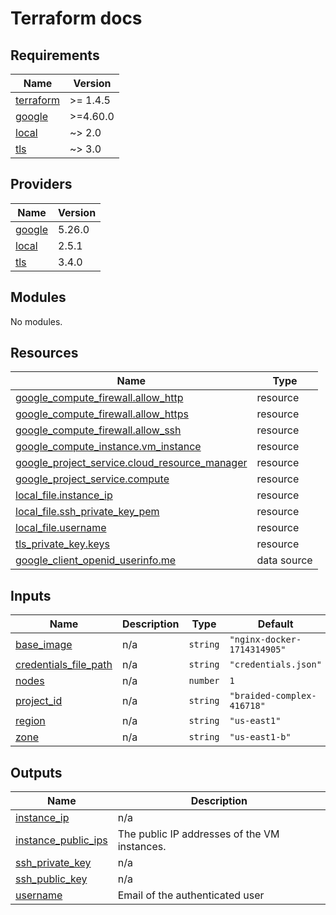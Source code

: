# Terraform docs

<!-- BEGINNING OF PRE-COMMIT-TERRAFORM DOCS HOOK -->
## Requirements

| Name | Version |
|------|---------|
| <a name="requirement_terraform"></a> [terraform](#requirement\_terraform) | >= 1.4.5 |
| <a name="requirement_google"></a> [google](#requirement\_google) | >=4.60.0 |
| <a name="requirement_local"></a> [local](#requirement\_local) | ~> 2.0 |
| <a name="requirement_tls"></a> [tls](#requirement\_tls) | ~> 3.0 |

## Providers

| Name | Version |
|------|---------|
| <a name="provider_google"></a> [google](#provider\_google) | 5.26.0 |
| <a name="provider_local"></a> [local](#provider\_local) | 2.5.1 |
| <a name="provider_tls"></a> [tls](#provider\_tls) | 3.4.0 |

## Modules

No modules.

## Resources

| Name | Type |
|------|------|
| [google_compute_firewall.allow_http](https://registry.terraform.io/providers/hashicorp/google/latest/docs/resources/compute_firewall) | resource |
| [google_compute_firewall.allow_https](https://registry.terraform.io/providers/hashicorp/google/latest/docs/resources/compute_firewall) | resource |
| [google_compute_firewall.allow_ssh](https://registry.terraform.io/providers/hashicorp/google/latest/docs/resources/compute_firewall) | resource |
| [google_compute_instance.vm_instance](https://registry.terraform.io/providers/hashicorp/google/latest/docs/resources/compute_instance) | resource |
| [google_project_service.cloud_resource_manager](https://registry.terraform.io/providers/hashicorp/google/latest/docs/resources/project_service) | resource |
| [google_project_service.compute](https://registry.terraform.io/providers/hashicorp/google/latest/docs/resources/project_service) | resource |
| [local_file.instance_ip](https://registry.terraform.io/providers/hashicorp/local/latest/docs/resources/file) | resource |
| [local_file.ssh_private_key_pem](https://registry.terraform.io/providers/hashicorp/local/latest/docs/resources/file) | resource |
| [local_file.username](https://registry.terraform.io/providers/hashicorp/local/latest/docs/resources/file) | resource |
| [tls_private_key.keys](https://registry.terraform.io/providers/hashicorp/tls/latest/docs/resources/private_key) | resource |
| [google_client_openid_userinfo.me](https://registry.terraform.io/providers/hashicorp/google/latest/docs/data-sources/client_openid_userinfo) | data source |

## Inputs

| Name | Description | Type | Default | Required |
|------|-------------|------|---------|:--------:|
| <a name="input_base_image"></a> [base\_image](#input\_base\_image) | n/a | `string` | `"nginx-docker-1714314905"` | no |
| <a name="input_credentials_file_path"></a> [credentials\_file\_path](#input\_credentials\_file\_path) | n/a | `string` | `"credentials.json"` | no |
| <a name="input_nodes"></a> [nodes](#input\_nodes) | n/a | `number` | `1` | no |
| <a name="input_project_id"></a> [project\_id](#input\_project\_id) | n/a | `string` | `"braided-complex-416718"` | no |
| <a name="input_region"></a> [region](#input\_region) | n/a | `string` | `"us-east1"` | no |
| <a name="input_zone"></a> [zone](#input\_zone) | n/a | `string` | `"us-east1-b"` | no |

## Outputs

| Name | Description |
|------|-------------|
| <a name="output_instance_ip"></a> [instance\_ip](#output\_instance\_ip) | n/a |
| <a name="output_instance_public_ips"></a> [instance\_public\_ips](#output\_instance\_public\_ips) | The public IP addresses of the VM instances. |
| <a name="output_ssh_private_key"></a> [ssh\_private\_key](#output\_ssh\_private\_key) | n/a |
| <a name="output_ssh_public_key"></a> [ssh\_public\_key](#output\_ssh\_public\_key) | n/a |
| <a name="output_username"></a> [username](#output\_username) | Email of the authenticated user |
<!-- END OF PRE-COMMIT-TERRAFORM DOCS HOOK -->
